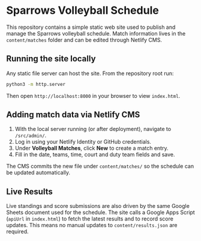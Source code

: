 # Sparrows Volleyball Schedule

This repository contains a simple static web site used to publish and manage the Sparrows volleyball schedule. Match information lives in the `content/matches` folder and can be edited through Netlify CMS.

## Running the site locally

Any static file server can host the site. From the repository root run:

```bash
python3 -m http.server
```

Then open `http://localhost:8000` in your browser to view `index.html`.

## Adding match data via Netlify CMS

1. With the local server running (or after deployment), navigate to `/src/admin/`.
2. Log in using your Netlify Identity or GitHub credentials.
3. Under **Volleyball Matches**, click **New** to create a match entry.
4. Fill in the date, teams, time, court and duty team fields and save.

The CMS commits the new file under `content/matches/` so the schedule can be updated automatically.

## Live Results

Live standings and score submissions are also driven by the same Google Sheets
document used for the schedule. The site calls a Google Apps Script (`apiUrl` in
`index.html`) to fetch the latest results and to record score updates. This
means no manual updates to `content/results.json` are required.

